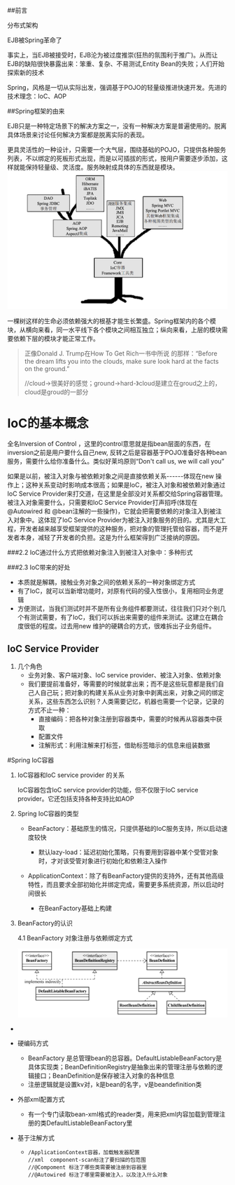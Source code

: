 ##前言

分布式架构

EJB被Spring革命了

事实上，当EJB被接受时，EJB沦为被过度推崇(狂热的氛围利于推广)。从而让EJB的缺陷很快暴露出来：笨重、复杂、不易测试,Entity Bean的失败；人们开始探索新的技术

Spring，风格是一切从实际出发，强调基于POJO的轻量级推进快速开发。先进的技术理念：IoC、AOP

##Spring框架的由来

EJB只是一种特定场景下的解决方案之一，没有一种解决方案是普遍使用的。脱离具体场景来讨论任何解决方案都是脱离实际的表现。

更具灵活性的一种设计，只需要一个大气层，围绕基础的POJO，只提供各种服务列表，不以绑定的死板形式出现，而是以可插拔的形式，按用户需要逐步添加，这样就能保持轻量级、灵活度。服务映射成具体的东西就是模块。![image-20220415112930491](book_Spring揭秘.assets/image-20220415112930491.png)

一棵树这样的生命必须依赖强大的根基才能生长繁盛。Spring框架内的各个模块，从横向来看，同一水平线下各个模块之间相互独立；纵向来看，上层的模块需要依赖下层的模块才能正常工作。

> 正像Donald J. Trump在How To Get Rich一书中所说 的那样：“Before the dream lifts you into the clouds, make sure look hard at the facts on the ground.”
>
> //cloud->很美好的感觉；ground->hard-》cloud是建立在groud之上的，cloud是groud的一部分



# IoC的基本概念

全名Inversion of Control ，这里的control意思就是指bean层面的东西，在inversion之前是用户要什么自己new, 反转之后是容器基于POJO准备好各种bean服务，需要什么给你准备什么。类似好莱坞原则“Don't call us, we will call you”

如果是以前，被注入对象与被依赖对象之间是直接依赖关系------体现在new 操作上；这种关系变动时影响成本很高；如果是IoC，被注入对象和被依赖对象通过IoC Service Provider来打交道，在这里是全部没对关系都交给Spring容器管理。被注入对象需要什么，只需要和IoC Service Provider打声招呼(体现在@Autowired 和 @bean注解的一些操作)，它就会把需要依赖的对象注入到被注入对象中。这体现了IoC Service Provider为被注入对象服务的目的。尤其是大工程，开发者越来越享受框架提供的这种服务，把对象的管理托管给容器，而不是开发者本身，减轻了开发者的负担。这是为什么框架得到广泛接纳的原因。

###2.2 IoC通过什么方式把依赖对象注入到被注入对象中：多种形式

###2.3 IoC带来的好处

* 本质就是解耦，接触业务对象之间的依赖关系的一种对象绑定方式
* 有了IoC，就可以当新增功能时，对原有代码的侵入性很小，复用相同业务逻辑
* 方便测试，当我们测试时并不是所有业务组件都要测试，往往我们只对个别几个有测试需要，有了IoC，我们可以拆出来需要的组件来测试。这建立在耦合度很低的程度。过去用new 维护的硬耦合的方式，很难拆出子业务组件。



## IoC Service Provider

1. 几个角色
   * 业务对象、客户端对象、IoC service provider、被注入对象、依赖对象
   * 我们要提前准备好，等需要的时候就拿出来；而不是这些玩意都是我们自己人自己玩；把对象的构建关系从业务对象中剥离出来，对象之间的绑定关系，这些东西怎么识别？人类需要记忆，机器也需要一个记录，记录的方式不止一种：
     * 直接编码：把各种对象注册到容器类中，需要的时候再从容器类中获取
     * 配置文件
     * 注解形式：利用注解来打标签，借助标签暗示的信息来组装数据



#Spring IoC容器

1. IoC容器和IoC service provider 的关系

   IoC容器包含IoC service provider的功能，但不仅限于IoC service provider。它还包括支持各种支持比如AOP

2. Spring IoC容器的类型

   * BeanFactory：基础原生的情况，只提供基础的IoC服务支持，所以启动速度较快

     * 默认lazy-load：延迟初始化策略，只有要用到容器中某个受管对象时，才对该受管对象进行初始化和依赖注入操作

     

   * ApplicationContext：除了有BeanFactory提供的支持外，还有其他高级特性，而且要求全部初始化并绑定完成，需要更多系统资源，所以启动时间很长

     * 在BeanFactory基础上构建

3. BeanFactory的认识

   4.1 BeanFactory 对象注册与依赖绑定方式

   ![image-20220420165020297](book_Spring揭秘.assets/image-20220420165020297.png)

* 

  * 硬编码方式

    * BeanFactory 是总管理bean的总容器。DefaultListableBeanFactory是具体实现类；BeanDefinitionRegistry是抽象出来的管理注册与依赖的逻辑接口；BeanDefinition是保存被注入对象的各种信息
    * 注册逻辑就是设置kv对，k是bean的名字，v是beandefinition类

  * 外部xml配置方式

    * 有一个专门读取bean-xml格式的reader类，用来把xml内容加载到管理注册的类DefaultListableBeanFactory里

  * 基于注解方式

    * ```
      /ApplicationContext容器，加载触发器配置
      //xml  component-scan标注了要扫描的包范围
      //@Compoment 标注了哪些类需要被注册到容器里
      //@Autowired 标注了哪里需要被注入，以及注入什么对象
      ```

​	
